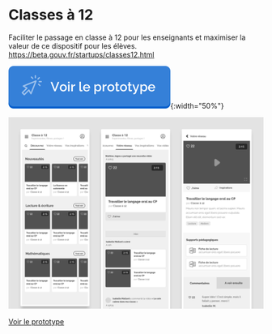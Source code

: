 # Classes à 12

Faciliter le passage en classe à 12 pour les enseignants et maximiser la valeur de ce dispositif pour les élèves.
https://beta.gouv.fr/startups/classes12.html

[![Voir le prototype](../docs/prototype.png?raw=true "Voir le prototype")](https://jeremiecook.github.io/beta.gouv.fr-ux/classesa12/){:width="50%"}



![Classes à 12](classesa12.png?raw=true "Classes à 12")

[Voir le prototype](https://jeremiecook.github.io/beta.gouv.fr-ux/classesa12/)
